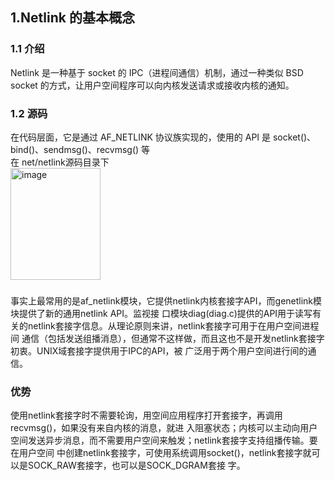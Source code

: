 ## 1.Netlink 的基本概念
### 1.1 介绍
Netlink 是一种基于 socket 的 IPC（进程间通信）机制，通过一种类似 BSD socket 的方式，让用户空间程序可以向内核发送请求或接收内核的通知。
### 1.2 源码 
在代码层面，它是通过 AF_NETLINK 协议族实现的，使用的 API 是 socket()、bind()、sendmsg()、recvmsg() 等<br>
在 net/netlink源码目录下<br>
<img width="144" height="179" alt="image" src="https://github.com/user-attachments/assets/245aabc1-38e6-48c9-87fa-fb4621b713fb" />

### 
事实上最常用的是af_netlink模块，它提供netlink内核套接字API，而genetlink模块提供了新的通用netlink API。监视接
口模块diag(diag.c)提供的API用于读写有关的netlink套接字信息。从理论原则来讲，netlink套接字可用于在用户空间进程间
通信（包括发送组播消息），但通常不这样做，而且这也不是开发netlink套接字初衷。UNIX域套接字提供用于IPC的API，被
广泛用于两个用户空间进行间的通信。
### 优势
使用netlink套接字时不需要轮询，用空间应用程序打开套接字，再调用recvmsg()，如果没有来自内核的消息，就进
入阻塞状态；内核可以主动向用户空间发送异步消息，而不需要用户空间来触发；netlink套接字支持组播传输。要在用户空间
中创建netlink套接字，可使用系统调用socket()，netlink套接字就可以是SOCK_RAW套接字，也可以是SOCK_DGRAM套接
字。
